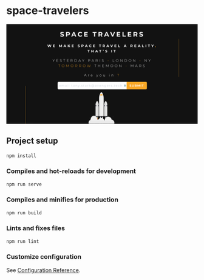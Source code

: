 # space-travelers

![alt text](https://github.com/SufranjNaweed/space-travelers/blob/master/src/assets/images/screen-startup.png "Logo Title Text 1")

## Project setup
```
npm install
```

### Compiles and hot-reloads for development
```
npm run serve
```

### Compiles and minifies for production
```
npm run build
```

### Lints and fixes files
```
npm run lint
```

### Customize configuration
See [Configuration Reference](https://cli.vuejs.org/config/).
